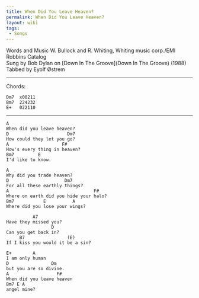 ```yaml
---
title: When Did You Leave Heaven?
permalink: When Did You Leave Heaven?
layout: wiki
tags:
 - Songs
---
```


Words and Music W. Bullock and R. Whiting, Whiting music corp./EMI
Robbins Catalog  
Sung by Bob Dylan on [Down In The Groove](Down In The Groove)
(1988)  
Tabbed by Eyolf Østrem

* * * * *

Chords:

    Dm7  x00211
    Bm7  224232
    E+   022110

* * * * *

    A
    When did you leave heaven?
    D                      Dm7
    How could they let you go?
    A                    F#
    How's every thing in heaven?
    Bm7         E
    I'd like to know.

    A
    Why did you trade heaven?
    D                     Dm7
    For all these earthly things?
    A                                F#
    Where on earth did you hide your halo?
    Bm7           E          A
    Where did you lose your wings?

              A7
    Have they missed you?
                     D
    Can you get back in?
         B7                (E)
    If I kiss you would it be a sin?

    E+        A
    I am only human
    D                Dm
    but you are so divine.
    A                  F#
    When did you leave heaven
    Bm7 E A
    angel mine?
